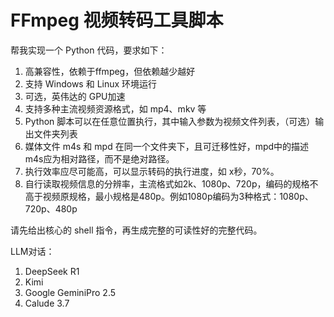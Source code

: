 # FFmpeg 视频转码工具脚本

帮我实现一个 Python 代码，要求如下：
1. 高兼容性，依赖于ffmpeg，但依赖越少越好
2. 支持 Windows 和 Linux 环境运行
3. 可选，英伟达的 GPU加速
4. 支持多种主流视频资源格式，如 mp4、mkv 等
5. Python 脚本可以在任意位置执行，其中输入参数为视频文件列表，（可选）输出文件夹列表
6. 媒体文件 m4s 和 mpd 在同一个文件夹下，且可迁移性好，mpd中的描述m4s应为相对路径，而不是绝对路径。
7. 执行效率应尽可能高，可以显示转码的执行进度，如 x秒，70%。
8. 自行读取视频信息的分辨率，主流格式如2k、1080p、720p，编码的规格不高于视频原规格，最小规格是480p。例如1080p编码为3种格式：1080p、720p、480p

请先给出核心的 shell 指令，再生成完整的可读性好的完整代码。

LLM对话：

1. DeepSeek R1
2. Kimi
3. Google GeminiPro 2.5
4. Calude 3.7
